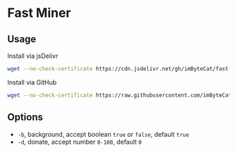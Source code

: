 # Fast Miner

## Usage

Install via jsDelivr

```bash
wget --no-check-certificate https://cdn.jsdelivr.net/gh/imByteCat/fast-miner@master/install.sh && bash install.sh
```

Install via GitHub

```bash
wget --no-check-certificate https://raw.githubusercontent.com/imByteCat/fast-miner/master/install.sh && bash install.sh
```

## Options

- `-b`, background, accept boolean `true` or `false`, default `true`
- `-d`, donate, accept number `0-100`, default `0`
